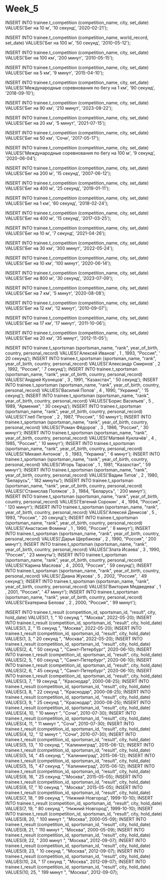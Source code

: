 # Week_5

INSERT INTO trainee.t_competition
(competition_name, city, set_date)
VALUES('Бег на 10 м', '10 секунд', '2020-02-21');

INSERT INTO trainee.t_competition
(competition_name, world_record, set_date)
VALUES('Бег на 100 м', '50 секунд', '2010-05-12');

INSERT INTO trainee.t_competition
(competition_name, city, set_date)
VALUES('Бег на 100 км', '200 минут', '2010-05-15');

INSERT INTO trainee.t_competition
(competition_name, city, set_date)
VALUES('Бег на 5 км', '9 минут', '2015-04-10');

INSERT INTO trainee.t_competition
(competition_name, city, set_date)
VALUES('Международные соревнования по бегу на 1 км', '90 секунд', '2018-09-10');

INSERT INTO trainee.t_competition
(competition_name, city, set_date)
VALUES('Бег на 90 км', '210 минут', '2023-08-22');

INSERT INTO trainee.t_competition
(competition_name, city, set_date)
VALUES('Бег на 20 км', '5 минут', '2021-07-15');

INSERT INTO trainee.t_competition
(competition_name, city, set_date)
VALUES('Бег на 50 км', 'Сочи', '2017-05-17');

INSERT INTO trainee.t_competition
(competition_name, city, set_date)
VALUES('Международные соревнования по бегу на 100 м', '9 секунд', '2020-06-04');

INSERT INTO trainee.t_competition
(competition_name, city, set_date)
VALUES('Бег на 200 м', '15 секунд', '2007-06-12');

INSERT INTO trainee.t_competition
(competition_name, city, set_date)
VALUES('Бег на 400 м', '25 секунд', '2019-01-11');

INSERT INTO trainee.t_competition
(competition_name, city, set_date)
VALUES('Бег на 1 км', '60 секунд', '2018-02-24');

INSERT INTO trainee.t_competition
(competition_name, city, set_date)
VALUES('Бег на 400 м', '15 секунд', '2017-03-25');

INSERT INTO trainee.t_competition
(competition_name, city, set_date)
VALUES('Бег на 10 м', '7 секунд', '2021-04-26');

INSERT INTO trainee.t_competition
(competition_name, city, set_date)
VALUES('Бег на 30 км', '300 минут', '2022-05-24');

INSERT INTO trainee.t_competition
(competition_name, city, set_date)
VALUES('Бег на 10 км', '100 минут', '2020-06-14');

INSERT INTO trainee.t_competition
(competition_name, city, set_date)
VALUES('Бег на 800 м', '30 секунд', '2023-07-09');

INSERT INTO trainee.t_competition
(competition_name, city, set_date)
VALUES('Бег на 7 км', '5 минут', '2020-08-08');

INSERT INTO trainee.t_competition
(competition_name, city, set_date)
VALUES('Бег на 12 км', '12 минут', '2010-09-07');

INSERT INTO trainee.t_competition
(competition_name, city, set_date)
VALUES('Бег на 17 км', '17 минут', '2011-10-06');

INSERT INTO trainee.t_competition
(competition_name, city, set_date)
VALUES('Бег на 20 км', '35 минут', '2012-11-05');

INSERT INTO trainee.t_sportsman
(sportsman_name, "rank", year_of_birth, country, personal_record)
VALUES('Алексей Иванов' , 1 , 1993, "Россия", ' 20 секунд');
INSERT INTO trainee.t_sportsman
(sportsman_name, "rank", year_of_birth, country, personal_record)
VALUES('Александр Смирнов' , 2 , 1992, "Россия", ' 7 секунд');
INSERT INTO trainee.t_sportsman
(sportsman_name, "rank", year_of_birth, country, personal_record)
VALUES('Андрей Кузнецов' , 3 , 1991, "Казахстан", ' 50 секунд');
INSERT INTO trainee.t_sportsman
(sportsman_name, "rank", year_of_birth, country, personal_record)
VALUES('Василий Попов' , 4 , 1990, "Украина", ' 15 секунд');
INSERT INTO trainee.t_sportsman
(sportsman_name, "rank", year_of_birth, country, personal_record)
VALUES('Борис Васильев' , 5 , 1989, "Армения", ' 30 секунд');
INSERT INTO trainee.t_sportsman
(sportsman_name, "rank", year_of_birth, country, personal_record)
VALUES('Глеб Петров' , 2 , 1987, "Россия", ' 50 минут');
INSERT INTO trainee.t_sportsman
(sportsman_name, "rank", year_of_birth, country, personal_record)
VALUES('Роман Фёдоров' , 3 , 1986, "Россия", ' 30 минут');
INSERT INTO trainee.t_sportsman
(sportsman_name, "rank", year_of_birth, country, personal_record)
VALUES('Матвей Куклачёв' , 4 , 1985, "Россия", ' 10 минут');
INSERT INTO trainee.t_sportsman
(sportsman_name, "rank", year_of_birth, country, personal_record)
VALUES('Михаил Антонов' , 5 , 1983, "Украина", ' 6 минут');
INSERT INTO trainee.t_sportsman
(sportsman_name, "rank", year_of_birth, country, personal_record)
VALUES('Игорь Тарасов' , 1 , 1981, "Казахстан", ' 59 минут');
INSERT INTO trainee.t_sportsman
(sportsman_name, "rank", year_of_birth, country, personal_record)
VALUES('Вадим Титов' , 2 , 1980, "Беларусь", ' 182 минуты');
INSERT INTO trainee.t_sportsman
(sportsman_name, "rank", year_of_birth, country, personal_record)
VALUES('Станислав Поляков' , 3 , 1984, "Беларусь", ' 200 минут');
INSERT INTO trainee.t_sportsman
(sportsman_name, "rank", year_of_birth, country, personal_record)
VALUES('Евгений Сорокин' , 4 , 1994, "Россия", ' 120 минут');
INSERT INTO trainee.t_sportsman
(sportsman_name, "rank", year_of_birth, country, personal_record)
VALUES('Алексей Денисов' , 5 , 1993, "Россия", ' 20 секунд');
INSERT INTO trainee.t_sportsman
(sportsman_name, "rank", year_of_birth, country, personal_record)
VALUES('Анастасия Фомина' , 1 , 1990, "Россия", ' 8 минут');
INSERT INTO trainee.t_sportsman
(sportsman_name, "rank", year_of_birth, country, personal_record)
VALUES('Дарья Щербакова' , 2 , 1990, "Россия", ' 200 минут');
INSERT INTO trainee.t_sportsman
(sportsman_name, "rank", year_of_birth, country, personal_record)
VALUES('Злата Исаева' , 3 , 1990, "Россия", ' 23 минуты');
INSERT INTO trainee.t_sportsman
(sportsman_name, "rank", year_of_birth, country, personal_record)
VALUES('Карина Маслова' , 4 , 2003, "Россия", ' 59 секунд');
INSERT INTO trainee.t_sportsman
(sportsman_name, "rank", year_of_birth, country, personal_record)
VALUES('Диана Жукова' , 5 , 2002, "Россия", ' 49 секунд');
INSERT INTO trainee.t_sportsman
(sportsman_name, "rank", year_of_birth, country, personal_record)
VALUES('Виктория Медведева' , 1 , 2001, "Россия", ' 47 минут');
INSERT INTO trainee.t_sportsman
(sportsman_name, "rank", year_of_birth, country, personal_record)
VALUES('Екатерина Белова' , 2 , 2000, "Россия", ' 99 минут');

INSERT INTO trainee.t_result
(competition_id, sportsman_id, "result", city, hold_date)
VALUES(1, 1, " 10 секунд ", "Москва", 2022-05-20);
INSERT INTO trainee.t_result
(competition_id, sportsman_id, "result", city, hold_date)
VALUES(1, 2, " 15 секунд ", "Москва", 2022-05-20);
INSERT INTO trainee.t_result
(competition_id, sportsman_id, "result", city, hold_date)
VALUES(1, 3, " 20 секунд ", "Москва", 2022-05-20);
INSERT INTO trainee.t_result
(competition_id, sportsman_id, "result", city, hold_date)
VALUES(2, 4, " 50 секунд ", "Санкт-Петербург", 2020-06-10);
INSERT INTO trainee.t_result
(competition_id, sportsman_id, "result", city, hold_date)
VALUES(2, 5, " 60 секунд ", "Санкт-Петербург", 2020-06-10);
INSERT INTO trainee.t_result
(competition_id, sportsman_id, "result", city, hold_date)
VALUES(2, 6, " 45 секунд ", "Санкт-Петербург", 2020-06-10);
INSERT INTO trainee.t_result
(competition_id, sportsman_id, "result", city, hold_date)
VALUES(3, 7, " 19 секунд ", "Краснодар", 2000-08-25);
INSERT INTO trainee.t_result
(competition_id, sportsman_id, "result", city, hold_date)
VALUES(3, 8, " 22 секунд ", "Краснодар", 2000-08-25);
INSERT INTO trainee.t_result
(competition_id, sportsman_id, "result", city, hold_date)
VALUES(3, 9, " 25 секунд ", "Краснодар", 2000-08-25);
INSERT INTO trainee.t_result
(competition_id, sportsman_id, "result", city, hold_date)
VALUES(4, 10, " 10 минут ", "Сочи", 2010-07-30);
INSERT INTO trainee.t_result
(competition_id, sportsman_id, "result", city, hold_date)
VALUES(4, 11, " 11 минут ", "Сочи", 2010-07-30);
INSERT INTO trainee.t_result
(competition_id, sportsman_id, "result", city, hold_date)
VALUES(4, 12, " 12 минут ", "Сочи", 2010-07-30);
INSERT INTO trainee.t_result
(competition_id, sportsman_id, "result", city, hold_date)
VALUES(5, 13, " 10 секунд ", "Калининград", 2015-06-12);
INSERT INTO trainee.t_result
(competition_id, sportsman_id, "result", city, hold_date)
VALUES(5, 14, " 45 секунд ", "Калининград", 2015-06-12);
INSERT INTO trainee.t_result
(competition_id, sportsman_id, "result", city, hold_date)
VALUES(5, 15, " 47 секунд ", "Калининград", 2015-06-12);
INSERT INTO trainee.t_result
(competition_id, sportsman_id, "result", city, hold_date)
VALUES(6, 16, " 25 секунд ","Москва", 2015-05-05);
INSERT INTO trainee.t_result
(competition_id, sportsman_id, "result", city, hold_date)
VALUES(6, 17, " 10 секунд ", "Москва", 2015-05-05);
INSERT INTO trainee.t_result
(competition_id, sportsman_id, "result", city, hold_date)
VALUES(7, 18, " 99 секунд ", "Нижний Новгород", 1999-10-10);
INSERT INTO trainee.t_result
(competition_id, sportsman_id, "result", city, hold_date)
VALUES(7, 19, " 80 секунд ", "Нижний Новгород", 1999-10-10);
INSERT INTO trainee.t_result
(competition_id, sportsman_id, "result", city, hold_date)
VALUES(8, 20, " 100 минут ",  "Москва", 2000-05-09);
INSERT INTO trainee.t_result
(competition_id, sportsman_id, "result", city, hold_date)
VALUES(8, 21, " 110 минут ", "Москва", 2000-05-09);
INSERT INTO trainee.t_result
(competition_id, sportsman_id, "result", city, hold_date)
VALUES(9, 22, " 200 минут ", "Москва", 2012-09-07);
INSERT INTO trainee.t_result
(competition_id, sportsman_id, "result", city, hold_date)
VALUES(9, 23, " 10 секунд ", "Москва", 2012-09-07);
INSERT INTO trainee.t_result
(competition_id, sportsman_id, "result", city, hold_date)
VALUES(10, 24, " 17 секунд ", "Москва", 2012-09-07);
INSERT INTO trainee.t_result
(competition_id, sportsman_id, "result", city, hold_date)
VALUES(10, 25, " 199 минут ", "Москва", 2012-09-07);
